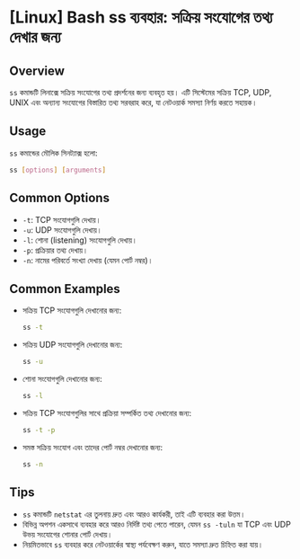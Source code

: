 # [Linux] Bash ss ব্যবহার: সক্রিয় সংযোগের তথ্য দেখার জন্য

## Overview
`ss` কমান্ডটি লিনাক্সে সক্রিয় সংযোগের তথ্য প্রদর্শনের জন্য ব্যবহৃত হয়। এটি সিস্টেমের সক্রিয় TCP, UDP, UNIX এবং অন্যান্য সংযোগের বিস্তারিত তথ্য সরবরাহ করে, যা নেটওয়ার্ক সমস্যা নির্ণয় করতে সহায়ক।

## Usage
`ss` কমান্ডের মৌলিক সিনট্যাক্স হলো:

```bash
ss [options] [arguments]
```

## Common Options
- `-t`: TCP সংযোগগুলি দেখায়।
- `-u`: UDP সংযোগগুলি দেখায়।
- `-l`: শোনা (listening) সংযোগগুলি দেখায়।
- `-p`: প্রক্রিয়ার তথ্য দেখায়।
- `-n`: নামের পরিবর্তে সংখ্যা দেখায় (যেমন পোর্ট নম্বর)।

## Common Examples
- সক্রিয় TCP সংযোগগুলি দেখানোর জন্য:
  ```bash
  ss -t
  ```

- সক্রিয় UDP সংযোগগুলি দেখানোর জন্য:
  ```bash
  ss -u
  ```

- শোনা সংযোগগুলি দেখানোর জন্য:
  ```bash
  ss -l
  ```

- সক্রিয় TCP সংযোগগুলির সাথে প্রক্রিয়া সম্পর্কিত তথ্য দেখানোর জন্য:
  ```bash
  ss -t -p
  ```

- সমস্ত সক্রিয় সংযোগ এবং তাদের পোর্ট নম্বর দেখানোর জন্য:
  ```bash
  ss -n
  ```

## Tips
- `ss` কমান্ডটি `netstat` এর তুলনায় দ্রুত এবং আরও কার্যকরী, তাই এটি ব্যবহার করা উত্তম।
- বিভিন্ন অপশন একসাথে ব্যবহার করে আরও নির্দিষ্ট তথ্য পেতে পারেন, যেমন `ss -tuln` যা TCP এবং UDP উভয় সংযোগের শোনার পোর্ট দেখায়।
- নিয়মিতভাবে `ss` ব্যবহার করে নেটওয়ার্কের স্বাস্থ্য পর্যবেক্ষণ করুন, যাতে সমস্যা দ্রুত চিহ্নিত করা যায়।